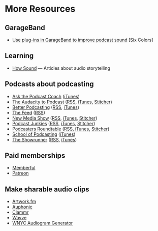 More Resources
=======

## GarageBand

* [Use plug-ins in GarageBand to improve podcast sound](https://sixcolors.com/post/2015/08/add-podcasting-plug-ins-in-garageband/) [Six Colors]

## Learning

* [How Sound](http://transom.org/topics/howsound/) — Articles about audio storytelling

## Podcasts about podcasting

* [Ask the Podcast Coach](http://askthepodcastcoach.com/) ([iTunes](http://www.schoolofpodcasting.com/askcoach))
* [The Audacity to Podcast](https://theaudacitytopodcast.com/) ([RSS](http://feeds.noodle.mx/TheAudacitytoPodcast), [iTunes](https://theaudacitytopodcast.com/itunes), [Stitcher](https://theaudacitytopodcast.com/stitcher))
* [Better Podcasting](http://www.betterpodcasting.com/) ([RSS](http://betterpodcasting.libsyn.com/rss), [iTunes](https://itunes.apple.com/us/podcast/better-podcasting/id1047879204))
* [The Feed](http://thefeed.libsyn.com/) ([RSS](http://thefeed.libsyn.com/rss))
* [New Media Show](http://newmediashow.com/) ([RSS](http://newmediashow.com/feed/podcast/), [iTunes](https://itunes.apple.com/WebObjects/MZStore.woa/wa/viewPodcast?id=392545647&mt=2&ls=1), [Stitcher](http://www.stitcher.com/podcast/the-new-media-show))
* [Podcast Junkies](http://www.podcastjunkies.com/) ([RSS](http://www.podcastjunkies.com/rss-pl), [iTunes](http://www.podcastjunkies.com/itunes-pl), [Stitcher](http://www.podcastjunkies.com/stitcher-pl))
* [Podcasters Roundtable](http://podcastersroundtable.com/) ([RSS](http://podcastersroundtable.com/feed/podcast/), [iTunes](https://itunes.apple.com/us/podcast/podcasters-roundtable-podcasters/id548946224), [Stitcher](http://www.stitcher.com/s?fid=32335&refid=stpr))
* [School of Podcasting](http://schoolofpodcasting.com/) ([iTunes](http://www.schoolofpodcasting.com/itunes))
* [The Showrunner](http://rainmaker.fm/series/showrunner/) ([RSS](http://rainmaker.fm/series/showrunner/feed/), [iTunes](https://itunes.apple.com/us/podcast/id980796147))

## Paid memberships

* [Memberful](https://memberful.com/)
* [Patreon](https://www.patreon.com/)

## Make sharable audio clips

* [Artwork.fm](https://www.artwork.fm/)
* [Auphonic](https://auphonic.com/blog/2017/04/25/audiogram-generator-waveform-videos/)
* [Clammr](https://www.clammr.com/)
* [Wavve](https://wavve.video/)
* [WNYC Audiogram Generator](https://medium.com/@WNYC/socialaudio-e648e8a5f2e9)
